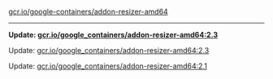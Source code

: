 [gcr.io/google-containers/addon-resizer-amd64](https://hub.docker.com/r/cruse/addon-resizer-amd64/tags/) 

----
**Update: [gcr.io/google_containers/addon-resizer-amd64:2.3](https://hub.docker.com/r/cruse/addon-resizer-amd64/tags/)**

Update: [gcr.io/google_containers/addon-resizer-amd64:2.3](https://hub.docker.com/r/cruse/addon-resizer-amd64/tags/)

Update: [gcr.io/google_containers/addon-resizer-amd64:2.1](https://hub.docker.com/r/cruse/addon-resizer-amd64/tags/)

